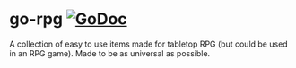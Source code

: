 # go-rpg [![GoDoc](https://godoc.org/github.com/CalebQ42/go-rpg?status.svg)](https://godoc.org/github.com/CalebQ42/go-rpg)
A collection of easy to use items made for tabletop RPG (but could be used in an RPG game). Made to be as universal as possible.
